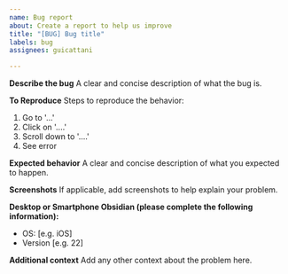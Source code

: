 ```yaml
---
name: Bug report
about: Create a report to help us improve
title: "[BUG] Bug title"
labels: bug
assignees: guicattani

---
```


**Describe the bug**
A clear and concise description of what the bug is.

**To Reproduce**
Steps to reproduce the behavior:
1. Go to '...'
2. Click on '....'
3. Scroll down to '....'
4. See error

**Expected behavior**
A clear and concise description of what you expected to happen.

**Screenshots**
If applicable, add screenshots to help explain your problem.

**Desktop or Smartphone Obsidian (please complete the following information):**
 - OS: [e.g. iOS]
 - Version [e.g. 22]

**Additional context**
Add any other context about the problem here.
